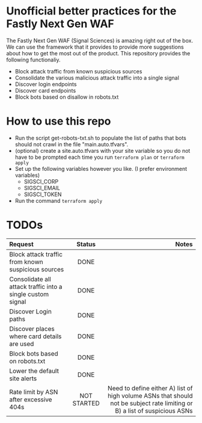 # Unofficial better practices for the Fastly Next Gen WAF
The Fastly Next Gen WAF (Signal Sciences) is amazing right out of the box. We can use the framework that it provides to provide more suggestions about how to get the most out of the product. This repository provides the following functionaliy.

* Block attack traffic from known suspicious sources
* Consolidate the various malicious attack traffic into a single signal
* Discover login endpoints
* Discover card endpoints
* Block bots based on disallow in robots.txt

# How to use this repo
* Run the script get-robots-txt.sh to populate the list of paths that bots should not crawl in the file "main.auto.tfvars".
* (optional) create a site.auto.tfvars with your site variable so you do not have to be prompted each time you run `terraform plan` or `terraform apply`
* Set up the following variables however you like. (I prefer environment variables)  
    * SIGSCI_CORP
    * SIGSCI_EMAIL
    * SIGSCI_TOKEN
* Run the command `terraform apply`


# TODOs

| Request  | Status | Notes |
| :------------- | :----------: | -----------: |
|  Block attack traffic from known suspicious sources | DONE |     |
| Consolidate all attack traffic into a single custom signal | DONE | |
| Discover Login paths | DONE | |
| Discover places where card details are used | DONE | |
| Block bots based on robots.txt | DONE | |
| Lower the default site alerts | DONE | |
| Rate limit by ASN after excessive 404s | NOT STARTED | Need to define either A) list of high volume ASNs that should not be subject rate limiting or B) a list of suspicious ASNs |




